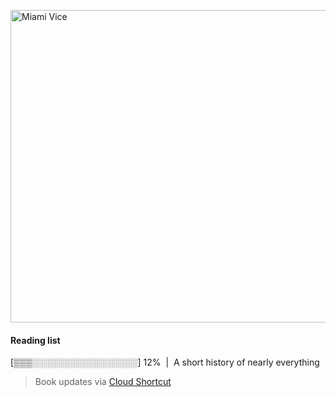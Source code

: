 [<img src="https://media.giphy.com/media/l0IsIMQkVZ0UK1Q7C/giphy.gif" alt="Miami Vice" width="800" height="500">](https://www.youtube.com/watch?v=-aMCzRj3Syg)

  #### Reading list
  
  [▒▒▒░░░░░░░░░░░░░░░░░] 12% &nbsp;|&nbsp; A short history of nearly everything
  
  > Book updates via [Cloud Shortcut](https://github.com/saschazengler/progress_bar_shortcut)
  